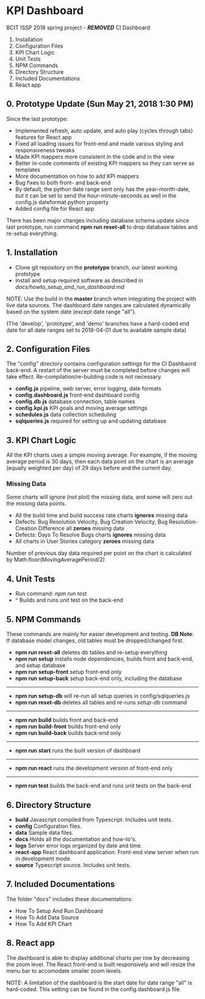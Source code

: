 # KPI Dashboard

BCIT ISSP 2018 spring project - ***REMOVED*** CI Dashboard

1. Installation
2. Configuration Files
3. KPI Chart Logic
4. Unit Tests
5. NPM Commands
6. Directory Structure
7. Included Documentations
8. React app

## 0. Prototype Update (Sun May 21, 2018 1:30 PM)

Since the last prototype:

* Implemented refresh, auto update, and auto play (cycles through tabs) features for React app
* Fixed all loading issues for front-end and made various styling and responsiveness tweaks
* Made KPI mappers more consistent in the code and in the view
* Better in-code comments of existing KPI mappers so they can serve as templates
* More documentation on how to add KPI mappers
* Bug fixes to both front- and back-end
* By default, the python date range sent only has the year-month-date, but it can be set to send the hour-minute-seconds as well in the config.js dateformat.python property
* Added config file for React app

There has been major changes including database schema update since last prototype, run command **npm run reset-all** to drop database tables and re-setup everything.

## 1. Installation

* Clone git repository on the **prototype** branch, our latest working prototype
* Install and setup required software as described in *docs/howto_setup_and_run_dashboard.md*

NOTE: Use the build in the  **master** branch when integrating the project with live data sources. The dashboard date ranges are calculated dynamically based on the system date (except date range "all").

(The 'develop', 'prototype', and 'demo' branches have a hard-coded end date for all date ranges set to 2018-04-01 due to available sample data)

## 2. Configuration Files

The "config" directory contains configuration settings for the CI Dashbaord back-end. A restart of the server must be completed before changes will take effect. Re-compilation/re-building code is not necessary.

* **config.js** pipeline, web server, error logging, date formats
* **config.dashboard.js** front-end dashboard config
* **config.db.js** database connection, table names
* **config.kpi.js** KPI goals and moving average settings
* **schedules.js** data collection scheduling
* **sqlqueries.js** required for setting up and updating database

## 3. KPI Chart Logic

All the KPI charts uses a simple moving average. For example, if the moving average period is 30 days, then each data point on the chart is an average (equally weighted per day) of 29 days before and the current day.

### Missing Data

Some charts will ignore (not plot) the missing data, and some will zero out the missing data points.

* All the build time and build success rate charts **ignores** missing data
* Defects: Bug Resolution Velocity, Bug Creation Velocity, Bug Resolution-Creation Difference all **zeroes** missing data
* Defects: Days To Resolve Bugs charts **ignores** missing data
* All charts in User Stories category **zeroes** missing data

Number of previous day data required per point on the chart is calculated by Math.floor(MovingAveragePeriod/2)

## 4. Unit Tests

* Run command: *npm run test*
* ^ Builds and runs unit test on the back-end

## 5. NPM Commands
These commands are mainly for easier development and testing. **DB Note**: If database model changes, old tables must be dropped/changed first.

* **npm run reset-all** deletes db tables and re-setup everything
* **npm run setup** installs node dependencies, builds front and back-end, and setup database
* **npm run setup-front** setup front-end only
* **npm run setup-back** setup back-end only, including the database
***
* **npm run setup-db** will re-run all setup queries in config/sqlqueries.js
* **npm run reset-db** deletes all tables and re-runs *setup-db* command
***
* **npm run build** builds front and back-end
* **npm run build-front** builds front-end only
* **npm run build-back** builds back-end only
***
* **npm run start** runs the built version of dashboard
***
* **npm run react** runs the development version of front-end only
***
* **npm run test** builds the back-end and runs unit tests on the back-end

## 6. Directory Structure

* **build** Javascript compiled from Typescript. Includes unit tests.
* **config** Configuration files.
* **data** Sample data files.
* **docs** Holds all the documentation and how-to's.
* **logs** Server error logs organized by date and time.
* **react-app** React dashboard application. Front-end view server when run in development mode.
* **source** Typescript source. Includes unit tests.

## 7. Included Documentations

The folder "docs" includes these documentations:

* How To Setup And Run Dashboard
* How To Add Data Source
* How To Add KPI Chart

## 8. React app

The dashboard is able to display additional charts per row by decreasing the zoom level.
The React front-end is built responsively and will resize the menu bar to accomodate smaller zoom levels.

NOTE: A limitation of the dashboard is the start date for date range "all" is hard-coded. This setting can be found in the config.dashboard.js file.
